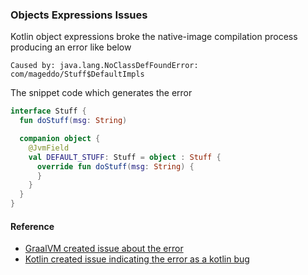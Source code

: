 ### Objects Expressions Issues
Kotlin object expressions broke the native-image compilation
process producing an error like below 

```
Caused by: java.lang.NoClassDefFoundError: com/mageddo/Stuff$DefaultImpls
```

The snippet code which generates the error

```kotlin
interface Stuff {
  fun doStuff(msg: String)

  companion object {
    @JvmField
    val DEFAULT_STUFF: Stuff = object : Stuff {
      override fun doStuff(msg: String) {
      }
    }
  }
}
```



#### Reference
* [GraalVM created issue about the error][1]
* [Kotlin created issue indicating the error as a kotlin bug][2]

[1]: https://github.com/oracle/graal/issues/1521
[2]: https://youtrack.jetbrains.com/issue/KT-33097